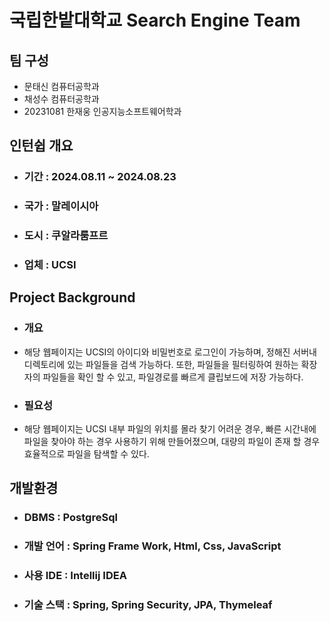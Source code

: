 # 국립한밭대학교 Search Engine Team

## 팀 구성

- 문태신 컴퓨터공학과
- 채성수 컴퓨터공학과
- 20231081 한재웅 인공지능소프트웨어학과

## 인턴쉽 개요

- ### 기간 : 2024.08.11 ~ 2024.08.23
- ### 국가 : 말레이시아
- ### 도시 : 쿠알라룸프르
- ### 업체 : UCSI

## Project Background

- ### 개요
- 해당 웹페이지는 UCSI의 아이디와 비밀번호로 로그인이 가능하며, 정해진 서버내 디렉토리에 있는 파일들을 검색 가능하다. 또한, 파일들을 필터링하여 원하는 확장자의 파일들을 확인 할 수 있고, 파일경로를 빠르게 클립보드에 저장 가능하다.
- ### 필요성
- 해당 웹페이지는 UCSI 내부 파일의 위치를 몰라 찾기 어려운 경우, 빠른 시간내에 파일을 찾아야 하는 경우 사용하기 위해 만들어졌으며, 대량의 파일이 존재 할 경우 효율적으로 파일을 탐색할 수 있다.

## 개발환경

- ### DBMS : PostgreSql
- ### 개발 언어 : Spring Frame Work, Html, Css, JavaScript
- ### 사용 IDE : Intellij IDEA
- ### 기술 스택 : Spring, Spring Security, JPA, Thymeleaf
